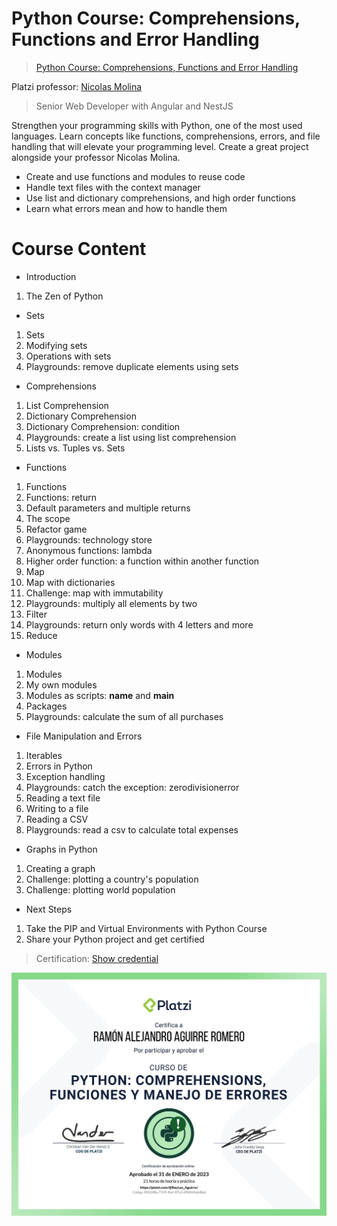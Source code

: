 # Python Course: Comprehensions, Functions and Error Handling

> <a href="https://platzi.com/cursos/python-funciones/?school=_escuela_escuela-datos_">Python Course: Comprehensions, Functions and Error Handling</a>

Platzi professor: <a href="https://github.com/nicobytes">Nicolas Molina</a>

> Senior Web Developer with Angular and NestJS

Strengthen your programming skills with Python, one of the most used languages. Learn concepts like functions, comprehensions, errors, and file handling that will elevate your programming level. Create a great project alongside your professor Nicolas Molina.

- Create and use functions and modules to reuse code
- Handle text files with the context manager
- Use list and dictionary comprehensions, and high order functions
- Learn what errors mean and how to handle them

# Course Content

- Introduction

1. The Zen of Python

- Sets

1. Sets
2. Modifying sets
3. Operations with sets
4. Playgrounds: remove duplicate elements using sets

- Comprehensions

1. List Comprehension
2. Dictionary Comprehension
3. Dictionary Comprehension: condition
4. Playgrounds: create a list using list comprehension
5. Lists vs. Tuples vs. Sets

- Functions

1. Functions
2. Functions: return
3. Default parameters and multiple returns
4. The scope
5. Refactor game
6. Playgrounds: technology store
7. Anonymous functions: lambda
8. Higher order function: a function within another function
9. Map
10. Map with dictionaries
11. Challenge: map with immutability
12. Playgrounds: multiply all elements by two
13. Filter
14. Playgrounds: return only words with 4 letters and more
15. Reduce

- Modules

1. Modules
2. My own modules
3. Modules as scripts: __name__ and __main__
4. Packages
5. Playgrounds: calculate the sum of all purchases

- File Manipulation and Errors

1. Iterables
2. Errors in Python
3. Exception handling
4. Playgrounds: catch the exception: zerodivisionerror
5. Reading a text file
6. Writing to a file
7. Reading a CSV
8. Playgrounds: read a csv to calculate total expenses

- Graphs in Python

1. Creating a graph
2. Challenge: plotting a country's population
3. Challenge: plotting world population

- Next Steps

1. Take the PIP and Virtual Environments with Python Course
2. Share your Python project and get certified

> <span>Certification: <a href="https://platzi.com/p/RayLex_Aguirre/curso/4260-course/diploma/detalle/">Show credential</a></span>

![Certificate](img/diploma-python-funciones.jpg)
